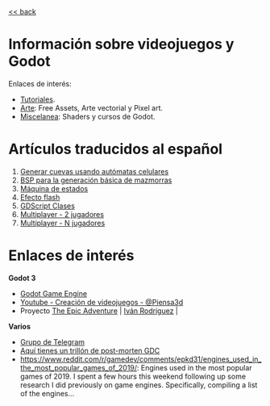 
[<< back](../README.md)

# Información sobre videojuegos y Godot

Enlaces de interés:

* [Tutoriales](enlaces/tutorials.md).
* [Arte](enlaces/art.md): Free Assets, Arte vectorial y Pixel art.
* [Miscelanea](enlaces/misc.md): Shaders y cursos de Godot.

# Artículos traducidos al español

1. [Generar cuevas usando autómatas celulares](pcg/automata-celular.md)
1. [BSP para la generación básica de mazmorras](pcg/dungeon-bsp.md)
1. [Máquina de estados](state-machine/README.md)
1. [Efecto flash](efecto/flash.md)
1. [GDScript Clases](gscript/clases.md)
1. [Multiplayer - 2 jugadores](multiplayer/multiplayer-2.md)
1. [Multiplayer - N jugadores](multiplayer/multiplayer-n.md)

# Enlaces de interés

**Godot 3**

* [Godot Game Engine](https://godotengine.org/)
* [Youtube - Creación de videojuegos - @Piensa3d](https://www.youtube.com/playlist?list=PLG8UtYUFOQj7MPnVEyyYDiW6WBTlsLYT8)
* Proyecto [The Epic Adventure](./docs/the-epic-adventure.md) | [Iván Rodríguez](https://github.com/tidus747) |

**Varios**
* [Grupo de Telegram](https://t.me/esLibre/13594)
* [Aquí tienes un trillón de post-morten GDC](https://www.youtube.com/playlist?list=PL2e4mYbwSTbbiX2uwspn0xiYb8_P_cTAr)
* https://www.reddit.com/r/gamedev/comments/epkd31/engines_used_in_the_most_popular_games_of_2019/: Engines used in the most popular games of 2019. I spent a few hours this weekend following up some research I did previously on game engines. Specifically, compiling a list of the engines...
